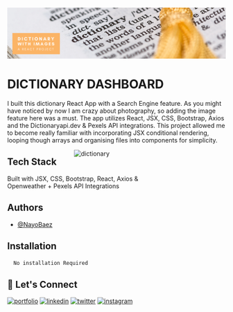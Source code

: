[![MasterHead](https://raw.githubusercontent.com/NayoBaez/React-Dictionary-Project/main/GITHUB%20README%20BANNER%20-%20DICTIONARY.png)](https://nayobaez.com)


# DICTIONARY DASHBOARD

I built this dictionary React App with a Search Engine feature. As you might have noticed by now I am crazy about photography, so adding the image feature here was a must. The app utilizes React, JSX, CSS, Bootstrap, Axios and the Dictionaryapi.dev & Pexels API integrations. This project allowed me to become really familiar with incorporating JSX conditional rendering, looping though arrays and organising files into components for simplicity.

<img align="right" alt="dictionary" width="350" src="http://nayobaez.com/images/React-Dictionary.png"></img>

## Tech Stack

Built with JSX, CSS, Bootstrap, React, Axios & <br> Openweather + Pexels API Integrations



## Authors

- [@NayoBaez](https://www.github.com/nayobaez)


## Installation


```bash
  No installation Required
```
    
## 🔗 Let's Connect
[![portfolio](https://img.shields.io/badge/my_portfolio-000?style=for-the-badge&logo=ko-fi&logoColor=white)](https://nayobaez.com/)
[![linkedin](https://img.shields.io/badge/linkedin-0A66C2?style=for-the-badge&logo=linkedin&logoColor=white)](https://www.linkedin.com/nayobaezfeliz)
[![twitter](https://img.shields.io/badge/twitter-1DA1F2?style=for-the-badge&logo=twitter&logoColor=white)](https://twitter.com/nayobaez)
[![instagram](https://img.shields.io/badge/instagram-DE3C7C?style=for-the-badge&logo=instagram&logoColor=white)](https://instagram.com/nayobaez)
